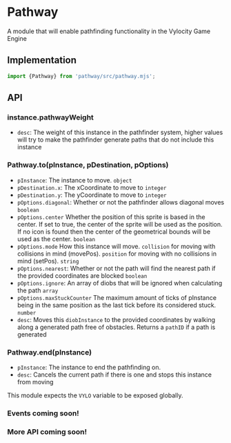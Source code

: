 # Pathway
A module that will enable pathfinding functionality in the Vylocity Game Engine   

## Implementation 

```js
import {Pathway} from 'pathway/src/pathway.mjs';
```

## API   

###  instance.pathwayWeight   
   - `desc`: The weight of this instance in the pathfinder system, higher values will try to make the pathfinder generate paths that do not include this instance  

###  Pathway.to(pInstance, pDestination, pOptions) 
   - `pInstance`: The instance to move. `object`
   - `pDestination.x`: The xCoordinate to move to `integer`  
   - `pDestination.y`: The yCoordinate to move to `integer`  
   - `pOptions.diagonal`: Whether or not the pathfinder allows diagonal moves `boolean`  
   - `pOptions.center` Whether the position of this sprite is based in the center. If set to true, the center of the sprite will be used as the position. If no icon is found then the center of the geometrical bounds will be used as the center. `boolean`
   - `pOptions.mode` How this instance will move. `collision` for moving with collisions in mind (movePos). `position` for moving with no collisions in mind (setPos). `string`
   - `pOptions.nearest`: Whether or not the path will find the nearest path if the provided coordinates are blocked `boolean`  
   - `pOptions.ignore`: An array of diobs that will be ignored when calculating the path `array`  
   - `pOptions.maxStuckCounter` The maximum amount of ticks of pInstance being in the same position as the last tick before its considered stuck. `number`
   - `desc`: Moves this `diobInstance` to the provided coordinates by walking along a generated path free of obstacles. Returns a `pathID` if a path is generated  

###  Pathway.end(pInstance)  
   - `pInstance`: The instance to end the pathfinding on.
   - `desc`: Cancels the current path if there is one and stops this instance from moving    

This module expects the `VYLO` variable to be exposed globally.

### Events coming soon!
### More API coming soon!